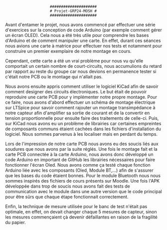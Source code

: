 						#####################
						# Projet-GRP24-MOSH #
						#####################

Avant d'entamer le projet, nous avons commencé par effectuer une série d'exercices sur la conception de code Arduino 
(par exemple comment gérer un écran OLED). Cela nous a été  très utile pour comprendre les bases d'Arduino 
et de comment manipuler une carte. En effet, durant ces séances nous avions une carte à matrice pour effectuer 
nos tests et notamment pour construire un premier exemplaire de notre montage en cours. 

Cependant, cette carte a été un vrai problème pour nous vu qu'elle comportait un certain nombre de court-circuits,
nous accumulions du retard par rapport au reste du groupe car nous devions en permanence tester si c'était notre PCB 
ou le montage qui n'allait pas.

Nous avons ensuite appris comment utiliser le logiciel KiCad afin de savoir comment designer des circuits électroniques. 
Le but était de pouvoir reproduire une carte PCB pour y implémenter notre propre montage. 
Pour ce faire, nous avons d'abord effectuer un schéma de montage électrique sur LTSpice pour savoir comment rajouter 
un montage transimpédance à notre capteur afin d'amplifier sa sortie de courant et de la convertir en tension proportionnelle 
pour ensuite faire des traitements de celle-ci.
Puis, sur KiCad nous avons eu un problème de librairies car certaines empreintes de composants communs étaient cachées dans 
les fichiers d'installation du logiciel. Nous sommes parvenus à les localiser mais en perdant du temps.

Lors de l'impression de notre carte PCB nous avons eu des soucis liés aux soudures que nous avons par la suite réglés. 
Une fois le montage fait et la carte PCB connectée à la carte Arduino, nous avons donc développé un code Arduino en 
important de GitHub les librairies nécessaires pour faire fonctionner l'écran Oled. Nous avons comme ça testé chaque fonction 
Arduino liée avec les composants (Oled, Module BT,...) afin de s'assurer que les bases du code étaient bonnes. 
Pour le module Bluetooth nous nous sommes inspirés des fichiers de cours présents sur Moodle.
Une fois l'APK développée dans trop de soucis nous avons fait des tests de communication avec le module dans une autre version
 que le code principal pour être sûrs que chaque étape fonctionnait correctement.


Enfin, la technique de mesure utilisée pour le banc de test n'était pas optimale, en effet, on devait changer chaque 5 mesures de capteur, 
sinon les mesures commençaient çà devenir défaillantes en raison de la fragilité du papier.


